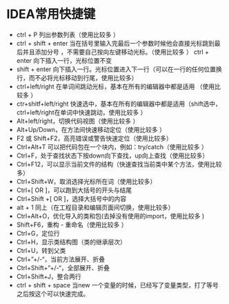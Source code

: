 #  IDEA常用快捷键

- ctrl + P
  列出参数列表（使用比较多 ）
- ctrl + shift + enter
  当在括号里输入完最后一个参数时候他会直接光标跳到最后并且添加分号 ，不需要自己按向左键移动光标。（使用比较多 ）
  ctrl + enter 向下插入一行，光标位置不变
- shift + enter
  向下插入一行。光标位置进入下一行（可以在一行的任何位置换行，而不必将光标移动到行尾，使用比较多）
- ctrl+left/right
  在单词间跳动光标，基本在所有的编辑器中都是适用 （使用比较多 ）
- ctr+shitf+left/right
  快速选中，基本在所有的编辑器中都是适用（shift选中，ctrl+left/right在单词中快速跳动，使用比较多 ）
- Alt+left/right，切换代码视图（使用比较多 ）
- Alt+Up/Down，在方法间快速移动定位（使用比较多 ）
- F2 或 Shift+F2，高亮错误或警告快速定位（使用比较多）
- Ctrl+Alt+T
  可以把代码包在一个块内，例如：try/catch（使用比较多 ）
- Ctrl+F，处于查找状态下按down向下查找，up向上查找（使用比较多）
- Ctrl+F12，可以显示当前文件的结构（快速查找当前类中某个方法，使用比较多）
- Ctrl+Shift+W，取消选择光标所在词（使用比较多）
- Ctrl+[ OR ]，可以跑到大括号的开头与结尾
- Ctrl+Shift +[ OR ]，选择大括号中的内容
- alt + 1 同上（在工程目录和编辑页面间切换，使用比较多）
- Ctrl+Alt+O，优化导入的类和包(去掉没有使用的import，使用比较多 )
- Shift+F6，重构 - 重命名（使用比较多 ）
- Ctrl+G，定位行
- Ctrl+H，显示类结构图（类的继承层次）
- Ctrl+U，转到父类
- Ctrl+”+/-“，当前方法展开、折叠
- Ctrl+Shift+”+/-“，全部展开、折叠
- Ctrl+Shift+J，整合两行
- ctrl + shift + space
  当new 一个变量的时候，已经写了变量类型，打了等号之后按这个可以快速完成。

